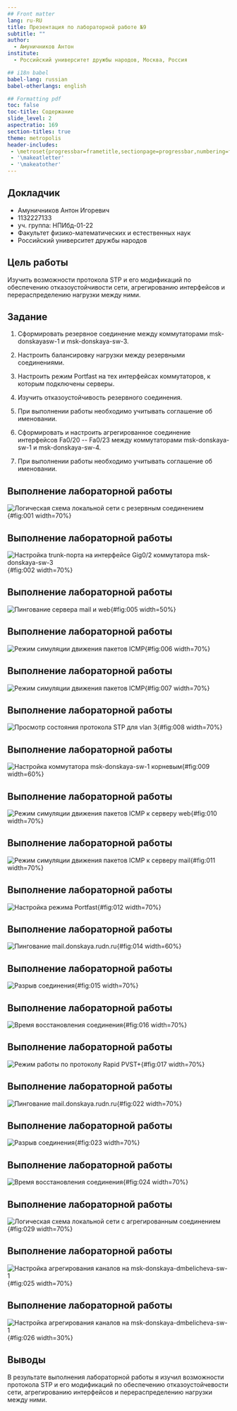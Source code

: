 ```yaml
---
## Front matter
lang: ru-RU
title: Презентация по лабораторной работе №9
subtitle: ""
author:
  - Амуничников Антон
institute:
  - Российский университет дружбы народов, Москва, Россия

## i18n babel
babel-lang: russian
babel-otherlangs: english

## Formatting pdf
toc: false
toc-title: Содержание
slide_level: 2
aspectratio: 169
section-titles: true
theme: metropolis
header-includes:
 - \metroset{progressbar=frametitle,sectionpage=progressbar,numbering=fraction}
 - '\makeatletter'
 - '\makeatother'
---
```



## Докладчик

  * Амуничников Антон Игоревич
  * 1132227133
  * уч. группа: НПИбд-01-22
  * Факультет физико-математических и естественных наук
  * Российский университет дружбы народов

## Цель работы

Изучить возможности протокола STP и его модификаций по обеспечению
отказоустойчивости сети, агрегированию интерфейсов и перераспределению
нагрузки между ними.

## Задание

1. Сформировать резервное соединение между коммутаторами msk-donskayasw-1 и msk-donskaya-sw-3.

2. Настроить балансировку нагрузки между резервными соединениями.

3. Настроить режим Portfast на тех интерфейсах коммутаторов, к которым подключены серверы.

4. Изучить отказоустойчивость резервного соединения.
6. При выполнении работы необходимо учитывать соглашение об именовании.

5. Сформировать и настроить агрегированное соединение интерфейсов Fa0/20 -- Fa0/23 между коммутаторами msk-donskaya-sw-1 и msk-donskaya-sw-4.

6. При выполнении работы необходимо учитывать соглашение об именовании.

## Выполнение лабораторной работы

![Логическая схема локальной сети с резервным соединением](image/1.png){#fig:001 width=70%}

## Выполнение лабораторной работы

![Настройка trunk-порта на интерфейсе Gig0/2 коммутатора msk-donskaya-sw-3](image/2.png){#fig:002 width=70%}

## Выполнение лабораторной работы

![Пингование сервера mail и web](image/5.png){#fig:005 width=50%}

## Выполнение лабораторной работы

![Режим симуляции движения пакетов ICMP](image/6.png){#fig:006 width=70%}

## Выполнение лабораторной работы

![Режим симуляции движения пакетов ICMP](image/7.png){#fig:007 width=70%}

## Выполнение лабораторной работы

![Просмотр состояния протокола STP для vlan 3](image/8.png){#fig:008 width=70%}

## Выполнение лабораторной работы

![Настройка коммутатора msk-donskaya-sw-1 корневым](image/9.png){#fig:009 width=60%}

## Выполнение лабораторной работы

![Режим симуляции движения пакетов ICMP к серверу web](image/10.png){#fig:010 width=70%}

## Выполнение лабораторной работы

![Режим симуляции движения пакетов ICMP к серверу mail](image/11.png){#fig:011 width=70%}

## Выполнение лабораторной работы

![Настройка режима Portfast](image/12.png){#fig:012 width=70%}

## Выполнение лабораторной работы

![Пингование mail.donskaya.rudn.ru](image/14.png){#fig:014 width=60%}

## Выполнение лабораторной работы

![Разрыв соединения](image/15.png){#fig:015 width=70%}

## Выполнение лабораторной работы

![Время восстановления соединения](image/16.png){#fig:016 width=70%}

## Выполнение лабораторной работы

![Режим работы по протоколу Rapid PVST+](image/17.png){#fig:017 width=70%}

## Выполнение лабораторной работы

![Пингование mail.donskaya.rudn.ru](image/22.png){#fig:022 width=70%}

## Выполнение лабораторной работы

![Разрыв соединения](image/23.png){#fig:023 width=70%}

## Выполнение лабораторной работы

![Время восстановления соединения](image/24.png){#fig:024 width=70%}

## Выполнение лабораторной работы

![Логическая схема локальной сети с агрегированным соединением](image/29.png){#fig:029 width=70%}

## Выполнение лабораторной работы

![Настройка агрегирования каналов на msk-donskaya-dmbelicheva-sw-1](image/25.png){#fig:025 width=70%}

## Выполнение лабораторной работы

![Настройка агрегирования каналов на msk-donskaya-dmbelicheva-sw-1](image/26.png){#fig:026 width=30%}



## Выводы

В результате выполнения лабораторной работы я изучил возможности протокола STP и его модификаций по обеспечению отказоустойчевости сети, агрегированию интерфейсов и перераспределению нагрузки между ними.

